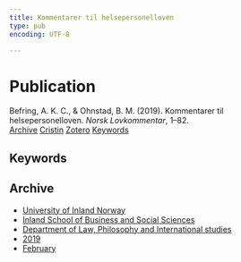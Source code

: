 ```yaml
---
title: Kommentarer til helsepersonelloven
type: pub
encoding: UTF-8

---
```

<h1>Publication</h1>
<article id="csl-bib-container-WXVKCPRQ" class="csl-bib-container">
  <div class="csl-bib-body"> <div class="csl-entry">Befring, A. K. C., &#38; Ohnstad, B. M. (2019). Kommentarer til helsepersonelloven. <i>Norsk Lovkommentar</i>, 1–82.</div> </div>
  <div class="csl-bib-buttons">
    <a href="#taxonomy-article-WXVKCPRQ" alt="archive" class="csl-bib-button">Archive</a>
    <a href="https://app.cristin.no/results/show.jsf?id=1674329" alt="Cristin" class="csl-bib-button">Cristin</a>
    <a href="http://zotero.org/groups/5881554/items/WXVKCPRQ" alt="Zotero" class="csl-bib-button">Zotero</a>
    <a href="#keywords-article-WXVKCPRQ" alt="keywords" class="csl-bib-button">Keywords</a>
  </div>
  <div id="csl-bib-meta-container-WXVKCPRQ"></div>
</article>
<div id="csl-bib-meta-WXVKCPRQ" class="csl-bib-meta">
  <article id="keywords-article-WXVKCPRQ" class="keywords-article">
    <h1>Keywords</h1>
    
  </article>
  <article id="taxonomy-article-WXVKCPRQ" class="taxonomy-article">
    <h1>Archive</h1>
    <ul>
      <li>
        <a href="/en/archive/?key=3DCRN523">University of Inland Norway</a>
      </li>
      <li>
        <a href="/en/archive/?key=DU8Q9LN9">Inland School of Business and Social Sciences</a>
      </li>
      <li>
        <a href="/en/archive/?key=ITYAG68H">Department of Law, Philosophy and International studies</a>
      </li>
      <li>
        <a href="/en/archive/?key=R9ZTQLVS">2019</a>
      </li>
      <li>
        <a href="/en/archive/?key=X3GTHB9Q">February</a>
      </li>
    </ul>
  </article>
</div>
